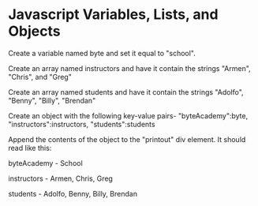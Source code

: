 Javascript Variables, Lists, and Objects
========================================

Create a variable named byte and set it equal to "school".

Create an array named instructors and have it contain the strings "Armen", "Chris", and "Greg"

Create an array named students and have it contain the strings "Adolfo", "Benny", "Billy", "Brendan"

Create an object with the following key-value pairs- "byteAcademy":byte, "instructors":instructors, "students":students

Append the contents of the object to the "printout" div element. It should read like this:

byteAcademy - School

instructors - Armen, Chris, Greg

students - Adolfo, Benny, Billy, Brendan

